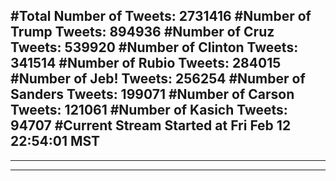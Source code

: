 #Total Number of Tweets: 2731416 
#Number of Trump Tweets: 894936
#Number of Cruz Tweets: 539920
#Number of Clinton Tweets: 341514
#Number of Rubio Tweets: 284015
#Number of Jeb! Tweets: 256254
#Number of Sanders Tweets: 199071
#Number of Carson Tweets: 121061
#Number of Kasich Tweets: 94707
#Current Stream Started at Fri Feb 12 22:54:01 MST
---
---
---

